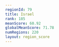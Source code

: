 ```yaml
---
regionId: 79
title: Israel
rank: 185
meanScore: 60.92
globalMeanScore: 71.78
numRegions: 220
layout: region_score
---
```

